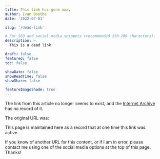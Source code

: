 ```yaml
---
title: This link has gone away
author: Ivan Boothe
date: '2022-07-01'

slug: '/dead-link'

# For SEO and social media snippets (recommended 150-200 characters).
description: >
  This is a dead link

draft: false
featured: false
toc: false

showDate: false
showReadTime: false
showShare: false

featureImageShade: true
---
```


<div class="archive-link">The link from this article no longer seems to exist, and the <a href="https://web.archive.org/" class="internet-archive">Internet Archive</a> has no record of it.</div>

The original URL was:

<div class="dead-link"><span class="url"></span></div>

This page is maintained here as a record that at one time this link was active.

If you know of another URL for this content, or if I am in error, please contact
me using one of the social media options at the top of this page. Thanks!
